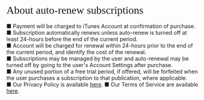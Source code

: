 <br />
<div id="ppHeader" style="font-family: verdana; font-size: 21pt; margin: 0px auto;">About auto-renew subscriptions</div>
<br />
■ Payment will be charged to iTunes Account at confirmation of purchase.<br />
■ Subscription automatically renews unless auto-renew is turned off at least 24-hours before the end of the current period.<br />
■ Account will be charged for renewal within 24-hours prior to the end of the current period, and identify the cost of the renewal.<br />
■ Subscriptions may be managed by the user and auto-renewal may be turned off by going to the user's Account Settings after purchase.<br />
■ Any unused portion of a free trial period, if offered, will be forfeited when the user purchases a subscription to that publication, where applicable.<br />
■ Our Privacy Policy is available <a href="https://follows.bobgoo.com/privacy">here</a>.
■ Our Terms of Service are available <a href="https://follows.bobgoo.com/tos">here</a>.  